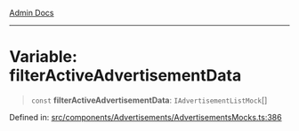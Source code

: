 [Admin Docs](/)

***

# Variable: filterActiveAdvertisementData

> `const` **filterActiveAdvertisementData**: `IAdvertisementListMock`[]

Defined in: [src/components/Advertisements/AdvertisementsMocks.ts:386](https://github.com/PalisadoesFoundation/talawa-admin/blob/main/src/components/Advertisements/AdvertisementsMocks.ts#L386)
